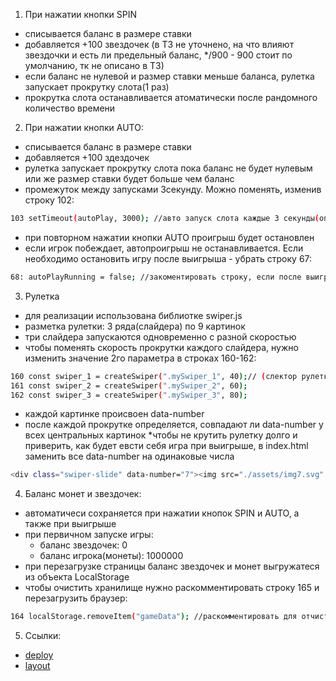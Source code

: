 1. При нажатии кнопки SPIN
- списывается баланс в размере ставки
- добавляется +100 звездочек (в ТЗ не уточнено, на что влияют звездочки и есть ли предельный баланс, */900 - 900 стоит по умолчанию, тк не описано в ТЗ)
- если баланс не нулевой и размер ставки меньше баланса, рулетка запускает прокрутку слота(1 раз)
- прокрутка слота останавливается атоматически после рандомного количество времени

2. При нажатии кнопки AUTO:
- списывается баланс в размере ставки
- добавляется +100 здездочек
- рулетка запускает прокрутку слота пока баланс не будет нулевым или же размер ставки будет больше чем баланс
- промежуток между запусками 3секунду. Можно поменять, изменив строку 102:
```sh
103 setTimeout(autoPlay, 3000); //авто запуск слота каждые 3 секунды(опционально)
```
- при повторном нажатии кнопки AUTO проигрыш будет остановлен
- если игрок побеждает, автопроигрыш не останавливается. Если необходимо остановить игру после выигрыша - убрать строку 67:
```sh
68: autoPlayRunning = false; //закоментировать строку, если после выигрыша нужно продолжить запуск игры
```

3. Рулетка
- для реализации использована библиотке swiper.js
- разметка рулетки: 3 ряда(слайдера) по 9 картинок
- три слайдера запускаются одновременно с разной скоростью
- чтобы поменять скорость прокрутки каждого слайдера, нужно изменить значение 2го параметра в строках 160-162: 
```sh
160 const swiper_1 = createSwiper(".mySwiper_1", 40);// (слектор рулетки, скорость прокрутки (опционально))
161 const swiper_2 = createSwiper(".mySwiper_2", 60);
162 const swiper_3 = createSwiper(".mySwiper_3", 80);
```
- каждой картинке происвоен data-number
- после каждой прокрутке определяется, совпадают ли data-number у всех центральных картинок
*чтобы не крутить рулетку долго и приверить, как будет евсти себя игра при выигрыше, в index.html заменить все data-number на одинаковые числа
```sh
<div class="swiper-slide" data-number="7"><img src="./assets/img7.svg" alt="bell" /></div>
```

4. Баланс монет и звездочек:
- автоматичеси сохраняется при нажатии кнопок SPIN и AUTO, а также при выигрыше
- при первичном запуске игры:
    * баланс звездочек: 0
    * баланс игрока(монеты): 1000000
- при перезагрузке страницы баланс звездочек и монет выгружатеся из объекта LocalStorage
- чтобы очистить хранилище нужно раскомментировать строку 165 и перезагрузить браузер:
```sh
164 localStorage.removeItem("gameData"); //раскомментировать для отчистки объекта игры из хранилища и перезагруить браузер
```
5. Cсылки:
- <a href='https://mariazakharova0805.github.io/GoldRush/'>deploy</a>
- <a href='https://www.figma.com/file/9mww8B2cwQwuHeLfSfmdZk/Gold-Rush?node-id=0%3A1&t=lTgtl0i7KwFIi7Bt-0'>layout</a> 
